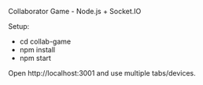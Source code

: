 Collaborator Game - Node.js + Socket.IO

Setup:
- cd collab-game
- npm install
- npm start

Open http://localhost:3001 and use multiple tabs/devices.

